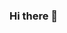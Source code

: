 ### Hi there 👋

<!--
**ShunyaCodes/ShunyaCodes** is a ✨ _special_ ✨ repository because its `README.md` (this file) appears on your GitHub profile.

[![My GitHub stats](https://github-readme-stats.vercel.app/api?username=ShunyaCodes)](https://github.com/ShunyaCodes/github-readme-stats&show_icons=true)

